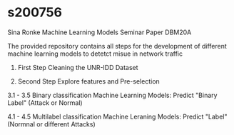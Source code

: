 # s200756
Sina Ronke 
Machine Learning Models Seminar Paper DBM20A

The provided repository contains all steps for the development of different machine learning models to detetct misue in network traffic

1. First Step
Cleaning the UNR-IDD Dataset

2. Second Step
Explore features and Pre-selection

3.1 - 3.5 Binary classification
Machine Learning Models: Predict "Binary Label" (Attack or Normal)

4.1 - 4.5 Multilabel classification
Machine Leraning Models: Predict "Label" (Normnal or different Attacks)
